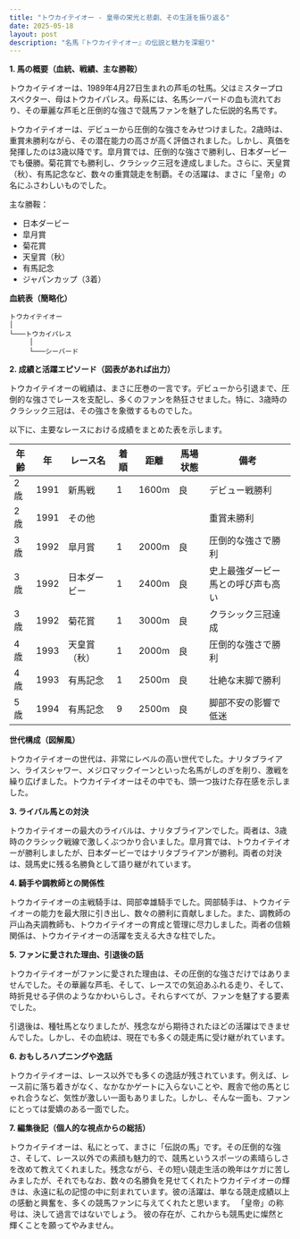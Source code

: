 ```yaml
---
title: "トウカイテイオー - 皇帝の栄光と悲劇、その生涯を振り返る"
date: 2025-05-18
layout: post
description: "名馬『トウカイテイオー』の伝説と魅力を深堀り"
---
```


**1. 馬の概要（血統、戦績、主な勝鞍）**

トウカイテイオーは、1989年4月27日生まれの芦毛の牡馬。父はミスタープロスペクター、母はトウカイパレス。母系には、名馬シーバードの血も流れており、その華麗な芦毛と圧倒的な強さで競馬ファンを魅了した伝説的名馬です。

トウカイテイオーは、デビューから圧倒的な強さをみせつけました。2歳時は、重賞未勝利ながら、その潜在能力の高さが高く評価されました。しかし、真価を発揮したのは3歳以降です。皐月賞では、圧倒的な強さで勝利し、日本ダービーでも優勝。菊花賞でも勝利し、クラシック三冠を達成しました。さらに、天皇賞（秋）、有馬記念など、数々の重賞競走を制覇。その活躍は、まさに「皇帝」の名にふさわしいものでした。

主な勝鞍：

* 日本ダービー
* 皐月賞
* 菊花賞
* 天皇賞（秋）
* 有馬記念
* ジャパンカップ（3着）


**血統表（簡略化）**

```
トウカイテイオー
│
└───トウカイパレス
     │
     └───シーバード
```


**2. 成績と活躍エピソード（図表があれば出力）**

トウカイテイオーの戦績は、まさに圧巻の一言です。デビューから引退まで、圧倒的な強さでレースを支配し、多くのファンを熱狂させました。特に、3歳時のクラシック三冠は、その強さを象徴するものでした。

以下に、主要なレースにおける成績をまとめた表を示します。

| 年齢 | 年 | レース名             | 着順 | 距離 | 馬場状態 | 備考                                   |
|-----|----|----------------------|-----|-----|---------|----------------------------------------|
| 2歳 | 1991 | 新馬戦               | 1   | 1600m | 良       | デビュー戦勝利                           |
| 2歳 | 1991 | その他               |       |       |         | 重賞未勝利                               |
| 3歳 | 1992 | 皐月賞               | 1   | 2000m | 良       | 圧倒的な強さで勝利                       |
| 3歳 | 1992 | 日本ダービー           | 1   | 2400m | 良       | 史上最強ダービー馬との呼び声も高い         |
| 3歳 | 1992 | 菊花賞               | 1   | 3000m | 良       | クラシック三冠達成                       |
| 4歳 | 1993 | 天皇賞（秋）           | 1   | 2000m | 良       | 圧倒的な強さで勝利                       |
| 4歳 | 1993 | 有馬記念             | 1   | 2500m | 良       | 壮絶な末脚で勝利                       |
| 5歳 | 1994 | 有馬記念             | 9   | 2500m | 良       | 脚部不安の影響で低迷                     |


**世代構成（図解風）**

トウカイテイオーの世代は、非常にレベルの高い世代でした。ナリタブライアン、ライスシャワー、メジロマックイーンといった名馬がしのぎを削り、激戦を繰り広げました。トウカイテイオーはその中でも、頭一つ抜けた存在感を示しました。


**3. ライバル馬との対決**

トウカイテイオーの最大のライバルは、ナリタブライアンでした。両者は、3歳時のクラシック戦線で激しくぶつかり合いました。皐月賞では、トウカイテイオーが勝利しましたが、日本ダービーではナリタブライアンが勝利。両者の対決は、競馬史に残る名勝負として語り継がれています。


**4. 騎手や調教師との関係性**

トウカイテイオーの主戦騎手は、岡部幸雄騎手でした。岡部騎手は、トウカイテイオーの能力を最大限に引き出し、数々の勝利に貢献しました。また、調教師の戸山為夫調教師も、トウカイテイオーの育成と管理に尽力しました。両者の信頼関係は、トウカイテイオーの活躍を支える大きな柱でした。


**5. ファンに愛された理由、引退後の話**

トウカイテイオーがファンに愛された理由は、その圧倒的な強さだけではありませんでした。その華麗な芦毛、そして、レースでの気迫あふれる走り、そして、時折見せる子供のようなかわいらしさ。それらすべてが、ファンを魅了する要素でした。

引退後は、種牡馬となりましたが、残念ながら期待されたほどの活躍はできませんでした。しかし、その血統は、現在でも多くの競走馬に受け継がれています。


**6. おもしろハプニングや逸話**

トウカイテイオーは、レース以外でも多くの逸話が残されています。例えば、レース前に落ち着きがなく、なかなかゲートに入らないことや、厩舎で他の馬とじゃれ合うなど、気性が激しい一面もありました。しかし、そんな一面も、ファンにとっては愛嬌のある一面でした。


**7. 編集後記（個人的な視点からの総括）**

トウカイテイオーは、私にとって、まさに「伝説の馬」です。その圧倒的な強さ、そして、レース以外での素顔も魅力的で、競馬というスポーツの素晴らしさを改めて教えてくれました。残念ながら、その短い競走生活の晩年はケガに苦しみましたが、それでもなお、数々の名勝負を見せてくれたトウカイテイオーの輝きは、永遠に私の記憶の中に刻まれています。彼の活躍は、単なる競走成績以上の感動と興奮を、多くの競馬ファンに与えてくれたと思います。  「皇帝」の称号は、決して過言ではないでしょう。  彼の存在が、これからも競馬史に燦然と輝くことを願ってやみません。
